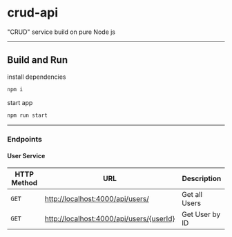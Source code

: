 # crud-api
"CRUD" service build on pure Node js

---

## Build and Run

install dependencies

```bash
npm i
```

start app

```bash
npm run start
```

---

### Endpoints

#### User Service

|HTTP Method|URL|Description|
|---|---|---|
|`GET`|<http://localhost:4000/api/users/> | Get all Users |
|`GET`|<http://localhost:4000/api/users/{userId}> | Get User by ID |
